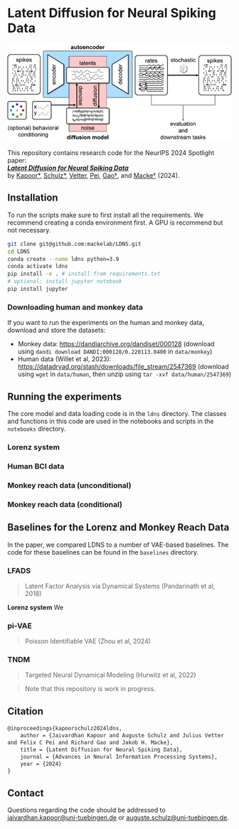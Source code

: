 # Latent Diffusion for Neural Spiking Data

![LDNS Method Overview](./assets/LDNS_schematic.png)


This repository contains research code for the NeurIPS 2024 Spotlight paper:   
 [***Latent Diffusion for Neural Spiking Data***](https://arxiv.org/abs/2407.08751)   
 by [Kapoor*](https://jkapoor.me), [Schulz*](https://www.linkedin.com/in/auguste-schulz-b5a57a168/), [Vetter](https://www.linkedin.com/in/julius-vetter-060ab11b8?originalSubdomain=de), [Pei](https://www.linkedin.com/in/felix-pei-b41742196/), [Gao†](https://www.rdgao.com), and [Macke†](https://mackelab.org) (2024).



## Installation

To run the scripts make sure to first install all the requirements. We recommend creating a conda environment first.
A GPU is recommend but not necessary.

```bash 
git clone git@github.com:mackelab/LDNS.git
cd LDNS
conda create --name ldns python=3.9
conda activate ldns
pip install -e . # install from requirements.txt
# optional: install jupyter notebook
pip install jupyter
```

### Downloading human and monkey data

If you want to run the experiments on the human and monkey data, download and store the datasets:
- Monkey data: https://dandiarchive.org/dandiset/000128 (download using `dandi download DANDI:000128/0.220113.0400` in `data/monkey`)
- Human data (Willet et al, 2023): https://datadryad.org/stash/downloads/file_stream/2547369 (download using `wget` in `data/human`, then unzip using `tar -xvf data/human/2547369`)


## Running the experiments

The core model and data loading code is in the `ldns` directory. The classes and functions in this code are used in the notebooks and scripts in the `notebooks` directory.

### Lorenz system



### Human BCI data



### Monkey reach data (unconditional)


### Monkey reach data (conditional)



## Baselines for the Lorenz and Monkey Reach Data

In the paper, we compared LDNS to a number of VAE-based baselines. The code for these baselines can be found in the `baselines` directory.

### LFADS
> Latent Factor Analysis via Dynamical Systems (Pandarinath et al, 2018)

**Lorenz system** We 


### pi-VAE
> Poisson Identifiable VAE (Zhou et al, 2024)

### TNDM
> Targeted Neural Dynamical Modeling (Hurwitz et al, 2022)




> Note that this repository is work in progress. 

## Citation

```
@inproceedings{kapoorschulz2024ldns,
	author = {Jaivardhan Kapoor and Auguste Schulz and Julius Vetter and Felix C Pei and Richard Gao and Jakob H. Macke},  
	title = {Latent Diffusion for Neural Spiking Data},  
	journal = {Advances in Neural Information Processing Systems},
	year = {2024}  
}
```
## Contact
Questions regarding the code should be addressed to jaivardhan.kapoor@uni-tuebingen.de or auguste.schulz@uni-tuebingen.de.
